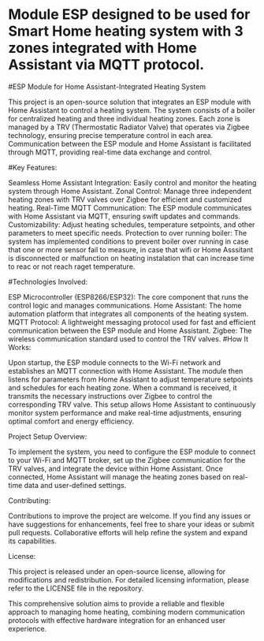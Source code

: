 #  Module ESP designed to be used for Smart Home heating system with 3 zones integrated with Home Assistant via MQTT protocol.

#ESP Module for Home Assistant-Integrated Heating System

This project is an open-source solution that integrates an ESP module with Home Assistant to control a heating system. The system consists of a boiler for centralized heating and three individual heating zones. Each zone is managed by a TRV (Thermostatic Radiator Valve) that operates via Zigbee technology, ensuring precise temperature control in each area. Communication between the ESP module and Home Assistant is facilitated through MQTT, providing real-time data exchange and control.

#Key Features:

Seamless Home Assistant Integration: Easily control and monitor the heating system through Home Assistant.
Zonal Control: Manage three independent heating zones with TRV valves over Zigbee for efficient and customized heating.
Real-Time MQTT Communication: The ESP module communicates with Home Assistant via MQTT, ensuring swift updates and commands.
Customizability: Adjust heating schedules, temperature setpoints, and other parameters to meet specific needs.
Protection to over running boiler: The system has implemented conditions to prevent boiler over running  in case that one or more sensor fail to measure, in case that  wifi or Home Asssitant is disconnected or malfunction on heating instalation that can increase time to reac or not reach raget temperature.  

#Technologies Involved:

ESP Microcontroller (ESP8266/ESP32): The core component that runs the control logic and manages communications.
Home Assistant: The home automation platform that integrates all components of the heating system.
MQTT Protocol: A lightweight messaging protocol used for fast and efficient communication between the ESP module and Home Assistant.
Zigbee: The wireless communication standard used to control the TRV valves.
#How It Works:

Upon startup, the ESP module connects to the Wi-Fi network and establishes an MQTT connection with Home Assistant. The module then listens for parameters from Home Assistant to adjust temperature setpoints and schedules for each heating zone. When a command is received, it transmits the necessary instructions over Zigbee to control the corresponding TRV valve. This setup allows Home Assistant to continuously monitor system performance and make real-time adjustments, ensuring optimal comfort and energy efficiency.

Project Setup Overview:

To implement the system, you need to configure the ESP module to connect to your Wi-Fi and MQTT broker, set up the Zigbee communication for the TRV valves, and integrate the device within Home Assistant. Once connected, Home Assistant will manage the heating zones based on real-time data and user-defined settings.

Contributing:

Contributions to improve the project are welcome. If you find any issues or have suggestions for enhancements, feel free to share your ideas or submit pull requests. Collaborative efforts will help refine the system and expand its capabilities.

License:

This project is released under an open-source license, allowing for modifications and redistribution. For detailed licensing information, please refer to the LICENSE file in the repository.

This comprehensive solution aims to provide a reliable and flexible approach to managing home heating, combining modern communication protocols with effective hardware integration for an enhanced user experience.   
